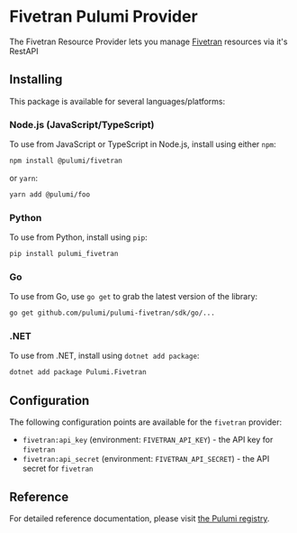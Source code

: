 # Fivetran Pulumi Provider

The Fivetran Resource Provider lets you manage [Fivetran](https://www.fivetran.com) resources via it's RestAPI

## Installing

This package is available for several languages/platforms:

### Node.js (JavaScript/TypeScript)

To use from JavaScript or TypeScript in Node.js, install using either `npm`:

```bash
npm install @pulumi/fivetran
```

or `yarn`:

```bash
yarn add @pulumi/foo
```

### Python

To use from Python, install using `pip`:

```bash
pip install pulumi_fivetran
```

### Go

To use from Go, use `go get` to grab the latest version of the library:

```bash
go get github.com/pulumi/pulumi-fivetran/sdk/go/...
```

### .NET

To use from .NET, install using `dotnet add package`:

```bash
dotnet add package Pulumi.Fivetran
```

## Configuration

The following configuration points are available for the `fivetran` provider:

- `fivetran:api_key` (environment: `FIVETRAN_API_KEY`) - the API key for `fivetran`
- `fivetran:api_secret` (environment: `FIVETRAN_API_SECRET`) - the API secret for `fivetran`

## Reference

For detailed reference documentation, please visit [the Pulumi registry](https://www.pulumi.com/registry/packages/foo/api-docs/).
